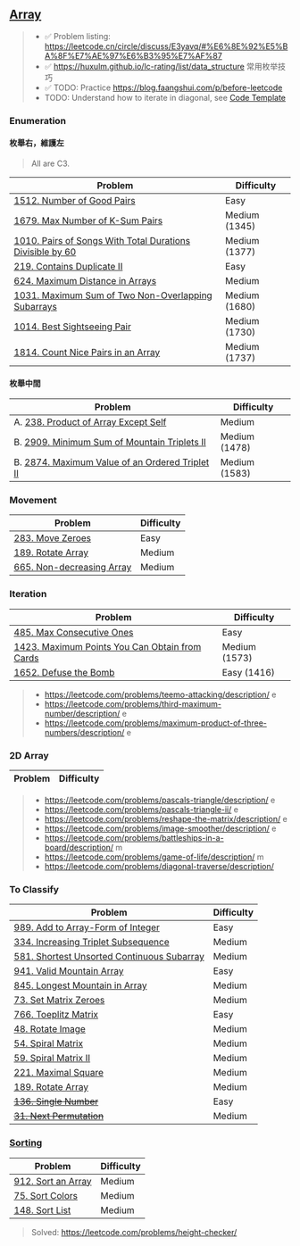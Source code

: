 ## [Array](../topics/array.md)

> * ✅ Problem listing: https://leetcode.cn/circle/discuss/E3yavq/#%E6%8E%92%E5%BA%8F%E7%AE%97%E6%B3%95%E7%AF%87
> * ✅ https://huxulm.github.io/lc-rating/list/data_structure 常用枚举技巧
> * ✅ TODO: Practice https://blog.faangshui.com/p/before-leetcode
> * TODO: Understand how to iterate in diagonal, see [Code Template](../problems/code-template.md#diagonal-traversal)

### Enumeration
#### 枚舉右，維護左
> All are C3. 

| Problem          | Difficulty |
|------------------|------------|
|[1512. Number of Good Pairs](../leetcode/1512.number-of-good-pairs.md)|Easy|
|[1679. Max Number of K-Sum Pairs](../leetcode/1679.max-number-of-k-sum-pairs.md)|Medium (1345)|
|[1010. Pairs of Songs With Total Durations Divisible by 60](../leetcode/1010.pairs-of-songs-with-total-durations-divisible-by-60.md)|Medium (1377)|
|[219. Contains Duplicate II](../leetcode/219.contains-duplicate-ii.md)|Easy|
|[624. Maximum Distance in Arrays](../leetcode/624.maximum-distance-in-arrays.md)|Medium|
|[1031. Maximum Sum of Two Non-Overlapping Subarrays](../leetcode/1031.maximum-sum-of-two-non-overlapping-subarrays.md)|Medium (1680)|
|[1014. Best Sightseeing Pair](../leetcode/1014.best-sightseeing-pair.md)|Medium (1730)|
|[1814. Count Nice Pairs in an Array](../leetcode/1814.count-nice-pairs-in-an-array.md)|Medium (1737)|

#### 枚舉中間
| Problem          | Difficulty |
|------------------|------------|
|A. [238. Product of Array Except Self](../leetcode/238.product-of-array-except-self.md)|Medium|
|B. [2909. Minimum Sum of Mountain Triplets II](../leetcode/2909.minimum-sum-of-mountain-triplets-ii.md)|Medium (1478)|
|B. [2874. Maximum Value of an Ordered Triplet II](../leetcode/2874.maximum-value-of-an-ordered-triplet-ii.md)|Medium (1583)|

### Movement
| Problem          | Difficulty |
|------------------|------------|
|[283. Move Zeroes](../leetcode/283.move-zeros.md)|Easy|
|[189. Rotate Array](../leetcode/189.rotate-array.md)|Medium|
|[665. Non-decreasing Array](../leetcode/665.non-decreasing-array.md)|Medium|

### Iteration
| Problem          | Difficulty |
|------------------|------------|
|[485. Max Consecutive Ones](../leetcode/485.max-consecutive-ones.md)|Easy|
|[1423. Maximum Points You Can Obtain from Cards](../leetcode/1423.maximum-points-you-can-obtain-from-cards.md)|Medium (1573)|
|[1652. Defuse the Bomb](../leetcode/1652.defuse-the-bomb.md)|Easy (1416)|

> * https://leetcode.com/problems/teemo-attacking/description/ e
> * https://leetcode.com/problems/third-maximum-number/description/ e
> * https://leetcode.com/problems/maximum-product-of-three-numbers/description/ e

### 2D Array
| Problem          | Difficulty |
|------------------|------------|

> * https://leetcode.com/problems/pascals-triangle/description/ e
> * https://leetcode.com/problems/pascals-triangle-ii/ e
> * https://leetcode.com/problems/reshape-the-matrix/description/ e
> * https://leetcode.com/problems/image-smoother/description/ e
> * https://leetcode.com/problems/battleships-in-a-board/description/ m
> * https://leetcode.com/problems/game-of-life/description/ m
> * https://leetcode.com/problems/diagonal-traverse/description/

### To Classify
| Problem          | Difficulty |
|------------------|------------|
|[989. Add to Array-Form of Integer](../leetcode/989.add-to-array-form-of-integer.md)|Easy|
|[334. Increasing Triplet Subsequence](../leetcode/334.increasing-triplet-subsequence.md)|Medium|
|[581. Shortest Unsorted Continuous Subarray](../leetcode/581.shortest-unsorted-continuous-subarray.md)|Medium|
|[941. Valid Mountain Array](../leetcode/941.valid-mountain-array.md)|Easy|
|[845. Longest Mountain in Array](../leetcode/845.longest-mountain-in-array.md)|Medium|
|[73. Set Matrix Zeroes](../leetcode/73.set-matrix-zeros.md)|Medium|
|[766. Toeplitz Matrix](../leetcode/766.toeplitz-matrix.md)|Easy|
|[48. Rotate Image](../leetcode/48.rotate-image.md)|Medium|
|[54. Spiral Matrix](../leetcode/54.spiral-matrix.md)|Medium|
|[59. Spiral Matrix II](../leetcode/59.spiral-matrix-ii.md)|Medium|
|[221. Maximal Square](../leetcode/221.maximal-square.md)|Medium|
|[189. Rotate Array](../leetcode/189.rotate-array.md)|Medium|
|~~[136. Single Number](../leetcode/136.single-number.md)~~|Easy|
|~~[31. Next Permutation](../leetcode/31.next-permutation.md)~~|Medium|

### [Sorting](../topics/sorting.md)
| Problem          | Difficulty |
|------------------|------------|
|[912. Sort an Array](../topics/sorting.md)|Medium|
|[75. Sort Colors](../leetcode/75.sort-colors.md)|Medium|
|[148. Sort List](../leetcode/148.sort-list.md)|Medium|

> Solved: https://leetcode.com/problems/height-checker/
